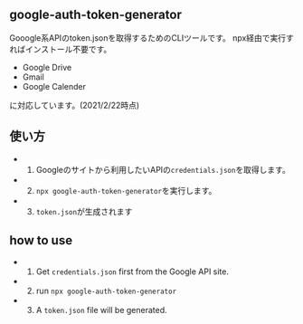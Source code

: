 
## google-auth-token-generator

Gooogle系APIのtoken.jsonを取得するためのCLIツールです。
npx経由で実行すればインストール不要です。

* Google Drive
* Gmail
* Google Calender

に対応しています。(2021/2/22時点)

## 使い方

* 1. Googleのサイトから利用したいAPIの`credentials.json`を取得します。
* 2. `npx google-auth-token-generator`を実行します。
* 3. `token.json`が生成されます

## how to use

* 1. Get `credentials.json` first from the Google API site.
* 2. run `npx google-auth-token-generator`
* 3. A `token.json` file will be generated.

